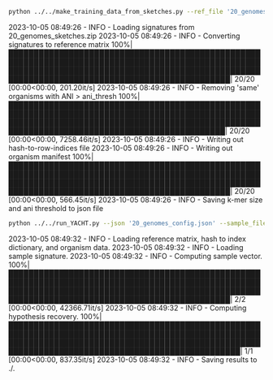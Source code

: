 ```bash
python ../../make_training_data_from_sketches.py --ref_file '20_genomes_sketches.zip' --ksize 31 --out_prefix '20_genomes' --ani_thresh 0.95
```

2023-10-05 08:49:26 - INFO - Loading signatures from 20_genomes_sketches.zip
2023-10-05 08:49:26 - INFO - Converting signatures to reference matrix
100%|██████████████████████████████████████████████████████████████████████████████████████████████████████████████████████████████████████████████████████████████████████████████████████████████████| 20/20 [00:00<00:00, 201.20it/s]
2023-10-05 08:49:26 - INFO - Removing 'same' organisms with ANI > ani_thresh
100%|█████████████████████████████████████████████████████████████████████████████████████████████████████████████████████████████████████████████████████████████████████████████████████████████████| 20/20 [00:00<00:00, 7258.46it/s]
2023-10-05 08:49:26 - INFO - Writing out hash-to-row-indices file
2023-10-05 08:49:26 - INFO - Writing out organism manifest
100%|██████████████████████████████████████████████████████████████████████████████████████████████████████████████████████████████████████████████████████████████████████████████████████████████████| 20/20 [00:00<00:00, 566.45it/s]
2023-10-05 08:49:26 - INFO - Saving k-mer size and ani threshold to json file

```bash
python ../../run_YACHT.py --json '20_genomes_config.json' --sample_file 'sample.sig' --significance 0.99 --min_coverage 1 0.5 0.1 0.05 0.01 --outdir './'
```

2023-10-05 08:49:32 - INFO - Loading reference matrix, hash to index dictionary, and organism data.
2023-10-05 08:49:32 - INFO - Loading sample signature.
2023-10-05 08:49:32 - INFO - Computing sample vector.
100%|██████████████████████████████████████████████████████████████████████████████████████████████████████████████████████████████████████████████████████████████████████████████████████████████████| 2/2 [00:00<00:00, 42366.71it/s]
2023-10-05 08:49:32 - INFO - Computing hypothesis recovery.
100%|████████████████████████████████████████████████████████████████████████████████████████████████████████████████████████████████████████████████████████████████████████████████████████████████████| 1/1 [00:00<00:00, 837.35it/s]
2023-10-05 08:49:32 - INFO - Saving results to ./.